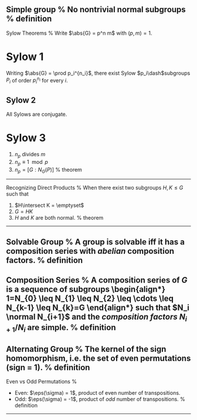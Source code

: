 Simple group
%
No nontrivial normal subgroups
%
definition
---

Sylow Theorems
%
Write $\abs{G} = p^n m$ with $(p, m) = 1$.

# Sylow 1

Writing $\abs{G} = \prod p_i^{n_i}$, there exist Sylow $p_i\dash$subgroups $P_i$ of order $p_i^{n_i}$ for every $i$.

## Sylow 2

All Sylows are conjugate.

# Sylow 3

1. $n_p$ divides $m$
1. $n_p \equiv 1 \mod p$
2. $n_p = [G: N_G(P)]$
%
theorem
---

Recognizing Direct Products
%
When there exist two subgroups $H, K \leq G$ such that

1. $H\intersect K = \emptyset$
2. $G = HK$
3. $H$ and $K$ are both normal.
%
theorem
---

Solvable Group
%
A group is **solvable** iff it has a composition series with *abelian* composition factors.
%
definition
---

Composition Series
%
A **composition series** of $G$ is a sequence of subgroups
\begin{align*}
1=N_{0} \leq N_{1} \leq N_{2} \leq \cdots \leq N_{k-1} \leq N_{k}=G
\end{align*}
such that $N_i \normal N_{i+1}$ and the *composition factors* $N_{i+1}/N_i$ are simple.
%
definition
---

Alternating Group
%
The kernel of the sign homomorphism, i.e. the set of even permutations (sign = 1).
%
definition
---

Even vs Odd Permutations
%
- Even: $\eps(\sigma) = 1$, product of even number of transpositions.
- Odd: $\eps(\sigma) = -1$, product of *odd* number of transpositions.
%
definition
---


